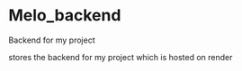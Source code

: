 # Melo_backend
Backend for my project 

stores the backend for my project which is hosted on render 
